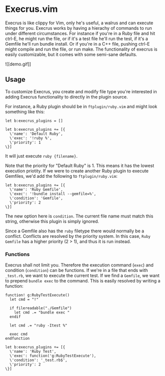 # Execrus.vim

Execrus is like clippy for Vim, only he's useful, a walrus and can execute things for you.
Execrus works by having a hierachy of commands to run under different circumstances.
For instance if you're in a Ruby file and hit ctrl-E, he might run the file, or
if it's a test file he'll run the test, if it's a Gemfile he'll run bundle
install. Or if you're in a C++ file, pushing ctrl-E might compile and run the
file, or run make. The functionality of execrus is easily customizable, but it
comes with some semi-sane defaults.

![[demo.gif]]

## Usage

To customize Execrus, you create and modify file type you're interested in
adding Execrus functionality to directly in the plugin source.

For instance, a Ruby plugin should be in `ftplugin/ruby.vim` and
might look something like this:

```vim
let b:execrus_plugins = []

let b:execrus_plugins += [{
  \'name': 'Default Ruby', 
  \'exec': '!ruby %', 
  \'priority': 1
\}]
```

It will just execute `ruby {filename}`.

Note that the priority for "Default Ruby" is 1. This means it has the lowest
execution priotity. If we were to create another Ruby plugin to execute
Gemfiles, we'd add the following to `ftplugin/ruby.vim`:

```vim
let b:execrus_plugins += [{
  \'name': 'Ruby Gemfile', 
  \'exec': '!bundle install --gemfile=%', 
  \'condition': 'Gemfile', 
  \'priority': 2
\}]
```

The new option here is `condition`. The current file name must match this
string, otherwise this plugin is simply ignored.

Since a Gemfile also has the `ruby` filetype there would normally be a conflict.
Conflicts are resolved by the priority system. In this case, `Ruby Gemfile` has
a higher priority (2 > 1), and thus it is run instead.

### Functions

Execrus shall not limit you. Therefore the execution command (`exec`) and
condition (`condition`) can be functions. If we're in a file that ends with
`_test.rb`, we want to execute the current test. If we find a `Gemfile`, we want
to prepend `bundle exec` to the command. This is easily resolved by writing a
function:

```vim
function! g:RubyTestExecute()
  let cmd = "!"

  if filereadable("./Gemfile")
    let cmd .= "bundle exec "
  endif

  let cmd .= "ruby -Itest %"

  exec cmd
endfunction

let b:execrus_plugins += [{
  \'name': 'Ruby Test',
  \'exec': function('g:RubyTestExecute'), 
  \'condition': '_test.rb$', 
  \'priority': 2
\}]
```
